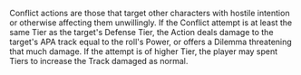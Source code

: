 Conflict actions are those that target other characters with hostile intention or otherwise affecting them unwillingly. If the Conflict attempt is at least the same Tier as the target's Defense Tier, the Action deals damage to the target's APA track equal to the roll's Power, or offers a Dilemma threatening that much damage. If the attempt is of higher Tier, the player may spent Tiers to increase the Track damaged as normal.